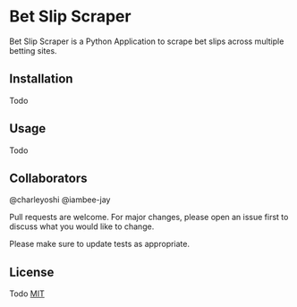# Bet Slip Scraper

Bet Slip Scraper is a Python Application to scrape bet slips across multiple betting sites.

## Installation
Todo


## Usage
Todo

## Collaborators
@charleyoshi
@iambee-jay

Pull requests are welcome. For major changes, please open an issue first
to discuss what you would like to change.

Please make sure to update tests as appropriate.

## License
Todo
[MIT](https://choosealicense.com/licenses/mit/)